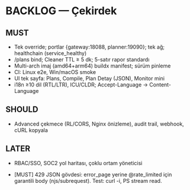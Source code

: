 ﻿# BACKLOG — Çekirdek
## MUST
- Tek override; portlar {gateway:18088, planner:19090}; tek ağ; healthchain (service_healthy)
- /plans bind; Cleaner TTL ≥ 5 dk; 5-satır rapor standardı
- Multi-arch imaj (amd64+arm64) buildx manifest; sürüm pinleme
- CI: Linux e2e, Win/macOS smoke
- UI tek sayfa: Plans, Compile, Plan Detay (JSON), Monitor mini
- i18n ≥10 dil (RTL/LTR), ICU/CLDR; Accept-Language → Content-Language
## SHOULD
- Advanced çekmece (RL/CORS, Nginx önizleme), audit trail, webhook, cURL kopyala
## LATER
- RBAC/SSO, SOC2 yol haritası, çoklu ortam yöneticisi

- [MUST] 429 JSON gövdesi: error_page yerine @rate_limited için garantili body (njs/subrequest). Test: curl -i, PS stream read. 
